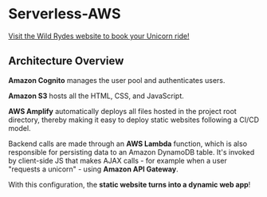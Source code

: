 # Serverless-AWS

[Visit the Wild Rydes website to book your Unicorn ride!](https://main.d3evvaymuqvj80.amplifyapp.com/)

## Architecture Overview

**Amazon Cognito** manages the user pool and authenticates users.

**Amazon S3** hosts all the HTML, CSS, and JavaScript.

**AWS Amplify** automatically deploys all files hosted in the project root directory, thereby making it easy to deploy static websites following a CI/CD model.

Backend calls are made through an **AWS Lambda** function, which is also responsible for persisting data to an Amazon DynamoDB table. It's invoked by client-side JS that makes AJAX calls - for example when a user "requests a unicorn" - using **Amazon API Gateway**.

With this configuration, the **static website turns into a dynamic web app**!
